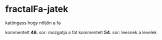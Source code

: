# fractalFa-jatek

kattingass hogy nőljön a fa

kommentelt **46.** sor: mozgatja a fát
kommentelt **54.** sor: leesnek a levelek
